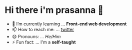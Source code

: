 # Hi there i'm prasanna 👋
- 🌱 I’m currently learning ... **Front-end web development**
- 📫 How to reach me: ... [twitter](https://twitter.com/PrasannaRames)
- 😄 Pronouns: ... *He/Him*
- ⚡ Fun fact: ... I'm a **self-taught**




 
 
 
 
 
 
